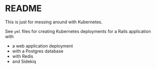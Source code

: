# README

This is just for messing around with Kubernetes. 

See `yml` files for creating Kubernetes deployments for a Rails application with

- a web application deployment
- with a Postgres database
- with Redis
- and Sidekiq
